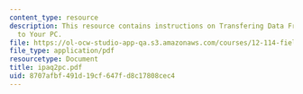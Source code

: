 ```yaml
---
content_type: resource
description: This resource contains instructions on Transfering Data From Your iPAQ
  to Your PC.
file: https://ol-ocw-studio-app-qa.s3.amazonaws.com/courses/12-114-field-geology-i-fall-2005/8707afbf491d19cf647fd8c17808cec4_ipaq2pc.pdf
file_type: application/pdf
resourcetype: Document
title: ipaq2pc.pdf
uid: 8707afbf-491d-19cf-647f-d8c17808cec4
---
```

